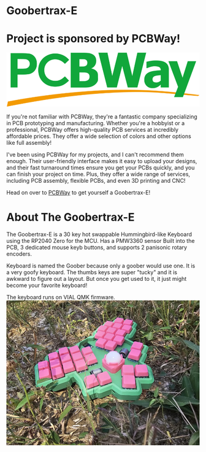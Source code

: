 # Goobertrax-E
# Project is sponsored by PCBWay!
![PCBWay Logo](assets/pcbway_logo.png)

If you're not familiar with PCBWay, they're a fantastic company specializing in PCB prototyping and manufacturing. Whether you're a hobbyist or a professional, PCBWay offers high-quality PCB services at incredibly affordable prices. They offer a wide selection of colors and other options like full assembly!

I've been using PCBWay for my projects, and I can't recommend them enough. Their user-friendly interface makes it easy to upload your designs, and their fast turnaround times ensure you get your PCBs quickly, and you can finish your project on time. Plus, they offer a wide range of services, including PCB assembly, flexible PCBs, and even 3D printing and CNC!

Head on over to [PCBWay](https://pcbway.com/g/2afU7m) to get yourself a Goobertrax-E!

# About The Goobertrax-E
The Goobertrax-E is a 30 key hot swappable Hummingbird-like Keyboard using the RP2040 Zero for the MCU. Has a PMW3360 sensor Built into the PCB, 3 dedicated mouse keyb buttons, and supports 2 panisonic rotary encoders.

Keyboard is named the Goober because only a goober would use one. It is a very goofy keyboard. The thumbs keys are super "tucky" and it is awkward to figure out a layout. But once you get used to it, it just might become your favorite keyboard!

The keyboard runs on VIAL QMK firmware.
![Goober](assets/goober_picture.jpg)

